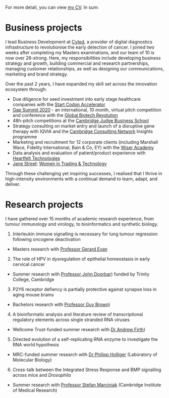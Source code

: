 For more detail, you can view [my CV](CV_Charlene_Tang_2021-01.pdf). In sum:

# Business projects

I lead Business Development at [Cyted](https://cyted.ai), a provider of digital diagnostics infrastructure to revolutionise the early detection of cancer. I joined two weeks after completing my Masters examinations, and our team of 10 is now over 28-strong. Here, my responsibilities include developing business strategy and growth, building commercial and research partnerships, managing customer relationships, as well as designing our communications, marketing and brand strategy.

Over the past 2 years, I have expanded my skill set across the innovation ecosystem through:
* Due diligence for seed investment into early stage healthcare companies with the [Start Codon Accelerator](https://startcodon.co)
* [Gap Summit 2020](https://www.gapsummit.com) - an international, 10 month, virtual pitch competition and conference with the [Global Biotech Revolution](http://globalbiotechrevolution.com)
* 48h-pitch competitions at the [Cambridge Judge Business School](https://www.jbs.cam.ac.uk/entrepreneurship/programmes/venture-creation-weekends-vcw/)
* Strategy consulting on market entry and launch of a disruptive gene therapy with IQVIA and the [Cambridge Consulting Network](https://www.cambridgeconsultingnetwork.co/cambridge/projects) Insights programme
* Marketing and recruitment for 12 corporate clients (including Marshall Wace, Fidelity International, Bain & Co, EY) with the [Wiser Academy](https://wearewiser.com/academy)
* Data analysis and evaluation of patient/product experience with [Heartfelt Technologies](https://www.hftech.org)
* [Jane Street](https://www.janestreet.com): [Women in Trading & Technology](https://www.janestreet.com/witt)

Through these challenging yet inspiring successes, I realised that I thrive in high-intensity environments with a continual demand to learn, adapt, and deliver. 

# Research projects
I have gathered over 15 months of academic research experience, from tumour immunology and virology, to bioinformatics and synthetic biology.

1. Interleukin immune signalling is necessary for lung tumour regression following oncogene deactivation
  * Masters research with [Professor Gerard Evan](https://www.bioc.cam.ac.uk/research/evan)
2. The role of HPV in dysregulation of epithelial homeostasis in early cervical cancer
  * Summer research with [Professor John Doorbar](https://www.path.cam.ac.uk/directory/john-doorbar)) funded by Trinity College, Cambridge
3. P2Y6 receptor defiency is partially protective against synapse loss in aging mouse brains
  * Bachelors research with [Professor Guy Brown](https://www.bioc.cam.ac.uk/research/brown))
4. A bioinformatic analysis and literature review of transcriptional regulatory elements across single stranded RNA viruses
  * Wellcome Trust-funded summer research with [Dr Andrew Firth](https://www.path.cam.ac.uk/directory/andrew-firth))
5. Directed evolution of a self-replicating RNA enzyme to investigate the RNA world hypothesis
  * MRC-funded summer research with [Dr Philipp Holliger](https://www2.mrc-lmb.cam.ac.uk/groups/ph1/) (Laboratory of Molecular Biology)
6. Cross-talk between the Integrated Stress Response and BMP signalling across mice and *Drosophila*
  * Summer research with [Professor Stefan Marciniak](https://www.cimr.cam.ac.uk/research/principal-investigators/marciniak) (Cambridge Institute of Medical Research)
